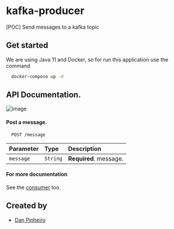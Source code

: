 # kafka-producer
[POC] Send messages to a kafka topic
## Get started

We are using Java 11 and Docker, so for run this application use the command 
```bash
  docker-compose up -d
```

## API Documentation.
![image](https://user-images.githubusercontent.com/77706397/191391325-8c04b214-1ad3-47c4-bfcc-54c6edff5155.png)

#### Post a message.

```http
  POST /message
```

| Parameter   | Type       | Description                        |
| :---------- | :--------- | :---------------------------------- |
| `message` | `String` | **Required**. message. |
                                                                                                                                                           
#### For more documentation

See the [consumer](https://github.com/ddsp-pinheiro/kafka-consumer) too.

## Created by

- [Dan Pinheiro](https://github.com/ddsp-pinheiro)      


